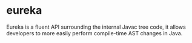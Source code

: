 # eureka
Eureka is a fluent API surrounding the internal Javac tree code, it allows developers to more easily perform compile-time AST changes in Java.
